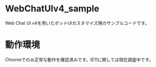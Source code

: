 # WebChatUIv4_sample
Web Chat UI v4を用いたボットUIカスタマイズ用のサンプルコードです。

# 動作環境
Chromeでのみ正常な動作を確認済みです。IE11に関しては現在調査中です。
